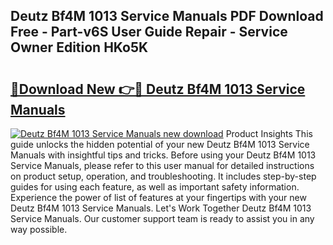 ## Deutz Bf4M 1013 Service Manuals PDF Download Free - Part-v6S User Guide Repair - Service Owner Edition HKo5K

# <h2><a href="http://bc62291.oget.top/?id=Deutz+Bf4M+1013+Service+Manuals">🔗Download New 👉🔴 Deutz Bf4M 1013 Service Manuals</a></h2>

[![Deutz Bf4M 1013 Service Manuals new download](https://i.imgur.com/5g1atiW.png)](http://bc62291.oget.top/?id=Deutz+Bf4M+1013+Service+Manuals)
Product Insights This guide unlocks the hidden potential of your new Deutz Bf4M 1013 Service Manuals with insightful tips and tricks. Before using your Deutz Bf4M 1013 Service Manuals, please refer to this user manual for detailed instructions on product setup, operation, and troubleshooting. It includes step-by-step guides for using each feature, as well as important safety information. Experience the power of list of features at your fingertips with your new Deutz Bf4M 1013 Service Manuals. Let's Work Together Deutz Bf4M 1013 Service Manuals. Our customer support team is ready to assist you in any way possible.

